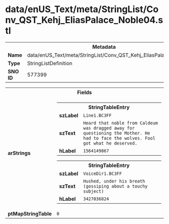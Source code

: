 <h1>data/enUS_Text/meta/StringList/Conv_QST_Kehj_EliasPalace_Noble04.stl</h1><table><tr><th colspan="100%">Metadata</th></tr><tr><td><b>Name</b></td><td>data/enUS_Text/meta/StringList/Conv_QST_Kehj_EliasPalace_Noble04.stl</td></tr><tr><td><b>Type</b></td><td>StringListDefinition</td></tr><tr><td><b>SNO ID</b></td><td>577399</td></tr></table>

<table><tr><th colspan="100%">Fields</th></tr><tr><td><b>arStrings</b></td><td><table><tr><th colspan="100%">StringTableEntry</th></tr><tr><td><b>szLabel</b></td><td><code>Line1.BC3FF</code></td></tr><tr><td><b>szText</b></td><td><code>Heard that noble from Caldeum was dragged away for questioning the Mother. He had to face the wolves. Fool got what he deserved.</code></td></tr><tr><td><b>hLabel</b></td><td><code>1564149867</code></td></tr></table>


<table><tr><th colspan="100%">StringTableEntry</th></tr><tr><td><b>szLabel</b></td><td><code>VoiceDir1.BC3FF</code></td></tr><tr><td><b>szText</b></td><td><code>Hushed, under his breath (gossiping about a touchy subject)</code></td></tr><tr><td><b>hLabel</b></td><td><code>3427036824</code></td></tr></table>


</td></tr><tr><td><b>ptMapStringTable</b></td><td><code>0</code></td></tr></table>

